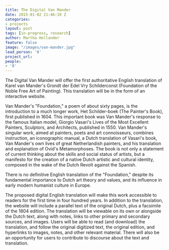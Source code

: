 ```yaml
---
title: The Digital Van Mander
date: 2015-01-02 21:46:19 Z
categories:
- projects
layout: post
tags: [in-progress, research]
author: Martha Hollander
feature: false
image: "/images/van-mander.jpg"
lead_person: '8'
project_url:
people:
- '8'
---
```


The Digital Van Mander will offer the first authoritative English translation of Karel van
Mander's Grondt der Edel Vry Schilderconst (Foundation of the Noble Free Art of
Painting). This translation will be in the form of an interactive website.

<!--more-->

Van Mander's "Foundation," a poem of about sixty pages, is the introduction to a
much longer work, Het Schilder-boek (The Painter's Book), first published in 1604. This
important book was Van Mander's response to the famous Italian model, Giorgio
Vasari's Lives of the Most Excellent Painters, Sculptors, and Architects, published in
1550. Van Mander's singular work, aimed at painters, poets and art connoisseurs,
combines instruction, an iconographic manual, a Dutch translation of Vasari's book, Van
Mander's own lives of great Netherlandish painters, and his translation and explanation
of Ovid's Metamorphoses. The book is not only a statement of current thinking about the
skills and social status of artists, but a manifesto for the creation of a native Dutch artistic
and cultural identity, composed in the wake of the Dutch Revolt against the Spanish.

There is no definitive English translation of the "Foundation," despite its
fundamental importance to Dutch art theory and values, and its influence in early modern
humanist culture in Europe.

The proposed digital English translation will make this work accessible to
readers for the first time in four hundred years. In addition to the translation, the website
will include a parallel text of the original Dutch, plus a facsimile of the 1604 edition. The
translation will be viewable on its own or alongside the Dutch text, along with notes,
links to other primary and secondary sources, and images. Users will be able to read (and
download) the translation, and follow the original digitized text, the original edition, and
hyperlinks to images, notes, and other relevant material. There will also be an opportunity
for users to contribute to discourse about the text and translation.
